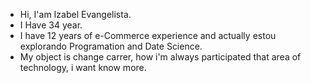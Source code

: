 - Hi, I'am Izabel Evangelista. 
- I Have 34 year. 
- I have 12 years of e-Commerce experience and actually estou explorando Programation and Date Science.
- My object is change carrer, how i'm always participated that area of technology, i want know more.
